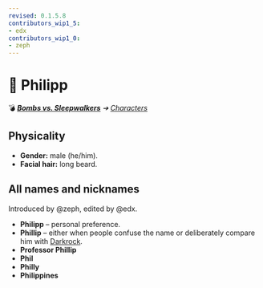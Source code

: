 ```yaml
---
revised: 0.1.5.8
contributors_wip1_5:
- edx
contributors_wip1_0:
- zeph
---
```


# 📄 Philipp

💣 ***[Bombs vs. Sleepwalkers](/README.md)** ➔ [Characters](/characters/readme.md)*

## Physicality

- **Gender:** male (he/him).
- **Facial hair:** long beard.

## All names and nicknames

Introduced by @zeph, edited by @edx.

- **Philipp** – personal preference.
- **Phillip** – either when people confuse the name or deliberately compare him with [Darkrock](/characters/darkrock.md).
- **Professor Phillip**
- **Phil**
- **Philly**
- **Philippines**
